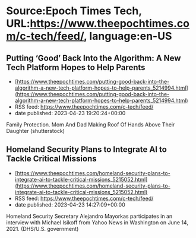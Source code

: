 # Source:Epoch Times Tech, URL:https://www.theepochtimes.com/c-tech/feed/, language:en-US

## Putting ‘Good’ Back Into the Algorithm: A New Tech Platform Hopes to Help Parents
 - [https://www.theepochtimes.com/putting-good-back-into-the-algorithm-a-new-tech-platform-hopes-to-help-parents_5214994.html](https://www.theepochtimes.com/putting-good-back-into-the-algorithm-a-new-tech-platform-hopes-to-help-parents_5214994.html)
 - RSS feed: https://www.theepochtimes.com/c-tech/feed/
 - date published: 2023-04-23 19:20:24+00:00

Family Protection. Mom And Dad Making Roof Of Hands Above Their Daughter (shutterstock)

## Homeland Security Plans to Integrate AI to Tackle Critical Missions
 - [https://www.theepochtimes.com/homeland-security-plans-to-integrate-ai-to-tackle-critical-missions_5215052.html](https://www.theepochtimes.com/homeland-security-plans-to-integrate-ai-to-tackle-critical-missions_5215052.html)
 - RSS feed: https://www.theepochtimes.com/c-tech/feed/
 - date published: 2023-04-23 14:27:09+00:00

Homeland Security Secretary Alejandro Mayorkas participates in an interview with Michael Isikoff from Yahoo News in Washington on June 14, 2021. (DHS/U.S. government)

